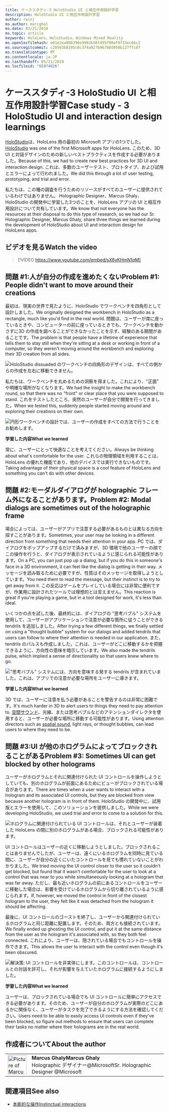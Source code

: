 ```yaml
---
title: ケーススタディ-3 HoloStudio UI と相互作用設計学習
description: HoloStudio UI と相互作用設計学習
author: rwinj
ms.author: marcghal
ms.date: 03/21/2018
ms.topic: article
keywords: HoloLens、HoloStudio、Windows Mixed Reality
ms.openlocfilehash: e01e2ea888398e9982b56fd95f90ef0731ec6bc2
ms.sourcegitcommit: c20563b8195c0c374a927b96708d958b127ffc8f
ms.translationtype: MT
ms.contentlocale: ja-JP
ms.lasthandoff: 05/21/2019
ms.locfileid: "65974826"
---
```

# <a name="case-study---3-holostudio-ui-and-interaction-design-learnings"></a><span data-ttu-id="beb91-104">ケーススタディ-3 HoloStudio UI と相互作用設計学習</span><span class="sxs-lookup"><span data-stu-id="beb91-104">Case study - 3 HoloStudio UI and interaction design learnings</span></span>

<span data-ttu-id="beb91-105">[HoloStudio](https://www.youtube.com/watch?v=BRIJG0x_We8)は、HoloLens 用の最初の Microsoft アプリの1つでした。</span><span class="sxs-lookup"><span data-stu-id="beb91-105">[HoloStudio](https://www.youtube.com/watch?v=BRIJG0x_We8) was one of the first Microsoft apps for HoloLens.</span></span> <span data-ttu-id="beb91-106">このため、3D UI と対話デザインのための新しいベストプラクティスを作成する必要がありました。</span><span class="sxs-lookup"><span data-stu-id="beb91-106">Because of this, we had to create new best practices for 3D UI and interaction design.</span></span> <span data-ttu-id="beb91-107">これは、多数のユーザーテスト、プロトタイプ、および試用とエラーによって行われました。</span><span class="sxs-lookup"><span data-stu-id="beb91-107">We did this through a lot of user testing, prototyping, and trial and error.</span></span>

<span data-ttu-id="beb91-108">私たちは、この種の調査を行うためのリソースがすべてのユーザーに提供されているわけではありません。 Holographic Designer、Marcus Ghaly、HoloStudio の開発中に学習した3つのことを、HoloLens アプリの UI と相互作用設計について共有しています。</span><span class="sxs-lookup"><span data-stu-id="beb91-108">We know that not everyone has the resources at their disposal to do this type of research, so we had our Sr. Holographic Designer, Marcus Ghaly, share three things we learned during the development of HoloStudio about UI and interaction design for HoloLens apps.</span></span>

## <a name="watch-the-video"></a><span data-ttu-id="beb91-109">ビデオを見る</span><span class="sxs-lookup"><span data-stu-id="beb91-109">Watch the video</span></span>

>[!VIDEO https://www.youtube.com/embed/sX6yKHmN1qM]

## <a name="problem-1-people-didnt-want-to-move-around-their-creations"></a><span data-ttu-id="beb91-110">問題 #1:人が自分の作成を進めたくない</span><span class="sxs-lookup"><span data-stu-id="beb91-110">Problem #1: People didn't want to move around their creations</span></span>

<span data-ttu-id="beb91-111">最初は、現実の世界で見たように、HoloStudio でワークベンチを四角形として設計しました。</span><span class="sxs-lookup"><span data-stu-id="beb91-111">We originally designed the workbench in HoloStudio as a rectangle, much like you'd find in the real world.</span></span> <span data-ttu-id="beb91-112">問題は、ユーザーが席に座っているときや、コンピューターの前に座っているときでも、ワークベンチを動かさずに3D の作成を調べることができなかったことを示す、経験のある期間があることです。</span><span class="sxs-lookup"><span data-stu-id="beb91-112">The problem is that people have a lifetime of experience that tells them to stay still when they're sitting at a desk or working in front of a computer, so they weren't moving around the workbench and exploring their 3D creation from all sides.</span></span>

![HoloStudio dissuaded のワークベンチの四角形のデザインは、すべての側からの作成を左右に移動できません。](images/rectangular-workbench-500px.jpg)

<span data-ttu-id="beb91-114">私たちは、ワークベンチを丸めるための洞察を得ました。これにより、"正面" や明確な場所がなくなります。</span><span class="sxs-lookup"><span data-stu-id="beb91-114">We had the insight to make the workbench round, so that there was no "front" or clear place that you were supposed to stand.</span></span> <span data-ttu-id="beb91-115">これをテストしたところ、突然のユーザーが自分で開発を行ってきました。</span><span class="sxs-lookup"><span data-stu-id="beb91-115">When we tested this, suddenly people started moving around and exploring their creations on their own.</span></span>

![円形ワークベンチの設計では、ユーザーの作成をすべての方法で行うことをお勧めします。](images/circular-workbench-500px.jpg)

<span data-ttu-id="beb91-117">**学習した内容**</span><span class="sxs-lookup"><span data-stu-id="beb91-117">**What we learned**</span></span>

<span data-ttu-id="beb91-118">常に、ユーザーにとって快適なことを考えてください。</span><span class="sxs-lookup"><span data-stu-id="beb91-118">Always be thinking about what's comfortable for the user.</span></span> <span data-ttu-id="beb91-119">これらの物理領域を利用することは、HoloLens の優れた機能であり、他のデバイスでは実行できないものです。</span><span class="sxs-lookup"><span data-stu-id="beb91-119">Taking advantage of their physical space is a cool feature of HoloLens and something you can't do with other devices.</span></span>

## <a name="problem-2-modal-dialogs-are-sometimes-out-of-the-holographic-frame"></a><span data-ttu-id="beb91-120">問題 #2:モーダルダイアログが holographic フレーム外になることがあります。</span><span class="sxs-lookup"><span data-stu-id="beb91-120">Problem #2: Modal dialogs are sometimes out of the holographic frame</span></span>

<span data-ttu-id="beb91-121">場合によっては、ユーザーがアプリで注意する必要があるものとは異なる方向を探すことがあります。</span><span class="sxs-lookup"><span data-stu-id="beb91-121">Sometimes, your user may be looking in a different direction from something that needs their attention in your app.</span></span> <span data-ttu-id="beb91-122">PC では、ダイアログをポップアップするだけで済みますが、3D 環境で他のユーザーの顔でこの操作を行うと、ダイアログが表示されているように感じられる可能性があります。</span><span class="sxs-lookup"><span data-stu-id="beb91-122">On a PC, you can just pop up a dialog, but if you do this in someone's face in a 3D environment, it can feel like the dialog is getting in their way.</span></span> <span data-ttu-id="beb91-123">メッセージを読み取るために必要ですが、性質はそのメッセージを取得しようとしています。</span><span class="sxs-lookup"><span data-stu-id="beb91-123">You need them to read the message, but their instinct is to try to get away from it.</span></span> <span data-ttu-id="beb91-124">この反応はゲームをプレイしている場合には非常に便利ですが、作業用に設計されたツールでは理想的とは言えません。</span><span class="sxs-lookup"><span data-stu-id="beb91-124">This reaction is great if you're playing a game, but in a tool designed for work, it's less than ideal.</span></span>

<span data-ttu-id="beb91-125">いくつかの点を試した後、最終的には、ダイアログの "思考バブル" システムを使用して、ユーザーがアプリケーションで注意が必要な箇所に従うことができる tendrils を追加しました。</span><span class="sxs-lookup"><span data-stu-id="beb91-125">After trying a few different things, we finally settled on using a "thought bubble" system for our dialogs and added tendrils that users can follow to where their attention is needed in our application.</span></span> <span data-ttu-id="beb91-126">また、tendrils のパルスも作成しました。これは、ユーザーがどこに移動するかを把握できるように、方向性の意味を暗示しています。</span><span class="sxs-lookup"><span data-stu-id="beb91-126">We also made the tendrils pulse, which implied a sense of directionality so that users knew where to go.</span></span>

!["思考バブル" システムには、方向を意味する発する tendrils が含まれていました。これは、アプリでの注意が必要な場所をユーザーに導きます。](images/thought-bubble-500px.jpg)

<span data-ttu-id="beb91-128">**学習した内容**</span><span class="sxs-lookup"><span data-stu-id="beb91-128">**What we learned**</span></span>

<span data-ttu-id="beb91-129">3D では、ユーザーに注意を払う必要があることを警告するのは非常に困難です。</span><span class="sxs-lookup"><span data-stu-id="beb91-129">It's much harder in 3D to alert users to things they need to pay attention to.</span></span> <span data-ttu-id="beb91-130">[空間サウンド](spatial-sound.md)、光線、または思考バブルなどのアテンションダイレクタを使用すると、ユーザーが必要な場所に移動する可能性があります。</span><span class="sxs-lookup"><span data-stu-id="beb91-130">Using attention directors such as [spatial sound](spatial-sound.md), light rays, or thought bubbles, can lead users to where they need to be.</span></span>

## <a name="problem-3-sometimes-ui-can-get-blocked-by-other-holograms"></a><span data-ttu-id="beb91-131">問題 #3:UI が他のホログラムによってブロックされることがある</span><span class="sxs-lookup"><span data-stu-id="beb91-131">Problem #3: Sometimes UI can get blocked by other holograms</span></span>

<span data-ttu-id="beb91-132">ユーザーがホログラムとそれに関連付けられた UI コントロールを操作しようとしていても、別のホログラムが前面にあるためにビューがブロックされている場合があります。</span><span class="sxs-lookup"><span data-stu-id="beb91-132">There are times when a user wants to interact with a hologram and its associated UI controls, but they are blocked from view because another hologram is in front of them.</span></span> <span data-ttu-id="beb91-133">HoloStudio の開発中に、試用版とエラーを使用して、このソリューションを提供しました。</span><span class="sxs-lookup"><span data-stu-id="beb91-133">While we were developing HoloStudio, we used trial and error to come to a solution for this.</span></span>

![ホログラムに関連付けられている UI コントロールは、それとユーザーが装着した HoloLens の間に別のホログラムがある場合、ブロックされる可能性があります。](images/ui-blocked-500px.jpg)

<span data-ttu-id="beb91-135">UI コントロールはユーザーの近くに移動しようとしました。ブロックされることはありませんでしたが、ユーザーは、遠くにいるホログラムを同時に見ている間に、ユーザーが自分の近くにいたコントロールを見ても慣れていないことがわかりました。</span><span class="sxs-lookup"><span data-stu-id="beb91-135">We tried moving the UI control closer to the user so it couldn't get blocked, but found that it wasn't comfortable for the user to look at a control that was near to you while simultaneously looking at a hologram that was far away.</span></span> <span data-ttu-id="beb91-136">ただし、最も近いホログラムの前にあるコントロールをユーザーに移動した場合は、影響を受けているホログラムから切り離されているように感じられます。</span><span class="sxs-lookup"><span data-stu-id="beb91-136">If, however, we moved the control in front of the closest hologram to the user, they felt like it was detached from the hologram it should be affecting.</span></span>

<span data-ttu-id="beb91-137">最後に、UI コントロールのゴーストを終了し、ユーザーから関連付けられているホログラムと同じ距離に配置します。そのため、両方とも接続されています。</span><span class="sxs-lookup"><span data-stu-id="beb91-137">We finally ended up ghosting the UI control, and put it at the same distance from the user as the hologram it's associated with, so they both feel connected.</span></span> <span data-ttu-id="beb91-138">これにより、ユーザーは、隠されている場合でもコントロールを操作できます。</span><span class="sxs-lookup"><span data-stu-id="beb91-138">This allows the user to interact with the control even though it's been obscured.</span></span>

![解決策: UI コントロールを非実体にします。このコントロールは、コントロールとの対話を許可し、それが影響を与えていたホログラムに接続するようにしました。](images/ghosting-ui-500px.jpg)

<span data-ttu-id="beb91-140">**学習した内容**</span><span class="sxs-lookup"><span data-stu-id="beb91-140">**What we learned**</span></span>

<span data-ttu-id="beb91-141">ユーザーは、ブロックされている場合でも UI コントロールに簡単にアクセスできる必要があります。そのため、ユーザーが自分のホログラムが実際のどこにあるかに関係なく、ユーザーがタスクを完了できるようにする方法を確認してください。</span><span class="sxs-lookup"><span data-stu-id="beb91-141">Users need to be able to easily access UI controls even if they've been blocked, so figure out methods to ensure that users can complete their tasks no matter where their holograms are in the real world.</span></span>

## <a name="about-the-author"></a><span data-ttu-id="beb91-142">作成者について</span><span class="sxs-lookup"><span data-stu-id="beb91-142">About the author</span></span>

<table style="border-collapse:collapse">
<tr>
<td style="border-style: none" width="60"><img alt="Picture of Marcus Ghaly" width="60" height="60" src="images/marcus-ghaly-200px.jpg"></td>
<td style="border-style: none"><span data-ttu-id="beb91-143"><b>Marcus Ghaly</b></span><span class="sxs-lookup"><span data-stu-id="beb91-143"><b>Marcus Ghaly</b></span></span><br><span data-ttu-id="beb91-144">Holographic デザイナー@Microsoft</span><span class="sxs-lookup"><span data-stu-id="beb91-144">Sr. Holographic Designer @Microsoft</span></span></td>
</tr>
</table>

## <a name="see-also"></a><span data-ttu-id="beb91-145">関連項目</span><span class="sxs-lookup"><span data-stu-id="beb91-145">See also</span></span>
* [<span data-ttu-id="beb91-146">本能的な操作</span><span class="sxs-lookup"><span data-stu-id="beb91-146">Instinctual interactions</span></span>](interaction-fundamentals.md)

 
